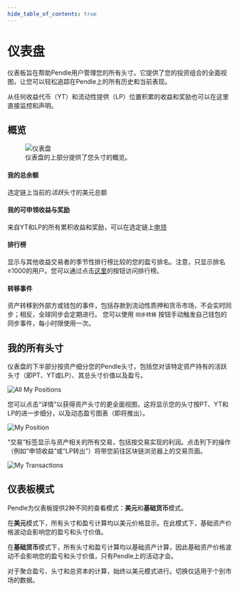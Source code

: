 ```yaml
---
hide_table_of_contents: true
---
```

# 仪表盘

仪表板旨在帮助Pendle用户管理您的所有头寸。它提供了您的投资组合的全面视图，让您可以轻松追踪在Pendle上的所有历史和当前表现。

从任何收益代币（YT）和流动性提供（LP）位置积累的收益和奖励也可以在这里直接监控和声明。

## 概览

<figure>
  <img src="/img/AppGuide/dashboard.png" alt="仪表盘" />
  <figcaption>仪表盘的上部分提供了您头寸的概览。</figcaption>
</figure>

#### 我的总余额

选定链上当前的*活跃*头寸的美元总额

#### 我的可申领收益与奖励

来自YT和LP的所有累积收益和奖励，可以在选定链上[申领](https://docs.pendle.finance/AppGuide/Trade/Guides/Claim)

#### 排行榜

显示与其他收益交易者的季节性排行榜比较的您的盈亏排名。注意，只显示排名≥1000的用户。您可以通过点击[这里](https://app.pendle.finance/trade/dashboard/leaderboard/valuation)的按钮访问排行榜。

#### 转移事件

资产转移到外部方或钱包的事件，包括存款到流动性质押和货币市场，不会实时同步；相反，全球同步会定期进行。
您可以使用 `同步转移` 按钮手动触发自己钱包的同步事件，每小时限使用一次。

## 我的所有头寸

仪表盘的下半部分按资产细分您的Pendle头寸，包括您对该特定资产持有的活跃头寸（即PT、YT或LP）、其总头寸价值以及盈亏。

![All My Positions](/img/AppGuide/all_my_positions.png "All My Positions")

您可以点击“详情”以获得资产头寸的更全面视图，这将显示您的头寸按PT、YT和LP的进一步细分，以及动态盈亏图表（即将推出）。

![My Position](/img/AppGuide/my_position.png "My Position")

“交易”标签显示与资产相关的所有交易，包括按交易实现的利润。点击列下的操作（例如“申领收益”或“LP转出”）将带您前往区块链浏览器上的交易页面。

![My Transactions](/img/AppGuide/my_transactions.png "My Transactions")

## 仪表板模式

Pendle为仪表板提供2种不同的查看模式：**美元**和**基础货币**模式。

在**美元**模式下，所有头寸和盈亏计算均以美元价格显示。在此模式下，基础资产价格波动会影响您的盈亏和头寸价值。

在**基础货币**模式下，所有头寸和盈亏计算均以基础资产计算，因此基础资产价格波动不会影响您的盈亏和头寸价值，只有Pendle上的活动才会。

对于聚合盈亏、头寸和总资本的计算，始终以美元模式进行。切换仅适用于个别市场的数据。
